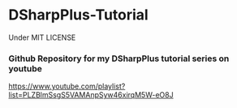 # DSharpPlus-Tutorial
Under MIT LICENSE

### Github Repository for my DSharpPlus tutorial series on youtube

https://www.youtube.com/playlist?list=PLZBlmSsgS5VAMAnpSyw46xirqM5W-eO8J
